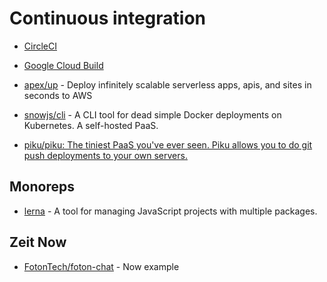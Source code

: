 # Continuous integration

- [CircleCI](https://circleci.com/)
- [Google Cloud Build](https://cloud.google.com/cloud-build/)

- [apex/up](https://github.com/apex/up/) - Deploy infinitely scalable serverless apps, apis, and sites in seconds to AWS

- [snowjs/cli](https://github.com/snowjs/cli/tree/secrets) - A CLI tool for dead simple Docker deployments on Kubernetes. A self-hosted PaaS.

- [piku/piku: The tiniest PaaS you've ever seen. Piku allows you to do git push deployments to your own servers.](https://github.com/piku/piku)

## Monoreps

- [lerna](https://github.com/lerna/lerna) - A tool for managing JavaScript projects with multiple packages.

## Zeit Now

- [FotonTech/foton-chat](https://github.com/FotonTech/foton-chat) - Now example

